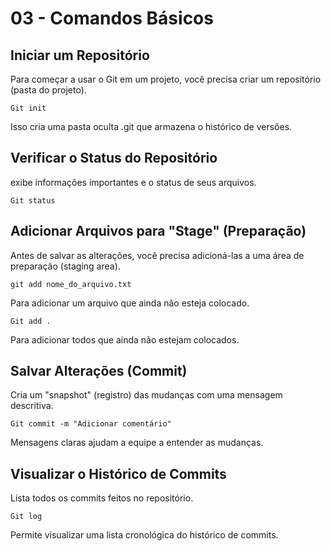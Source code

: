 # 03 - Comandos Básicos

## Iniciar um Repositório

Para começar a usar o Git em um projeto, você precisa criar um repositório (pasta do projeto).

`Git init`

Isso cria uma pasta oculta .git que armazena o histórico de versões.

## Verificar o Status do Repositório

exibe informações importantes e o status de seus arquivos.

`Git status`

## Adicionar Arquivos para "Stage" (Preparação)

Antes de salvar as alterações, você precisa adicioná-las a uma área de preparação (staging area).

`git add nome_do_arquivo.txt`

Para adicionar um arquivo que ainda não esteja colocado.

`Git add .`

Para adicionar todos que ainda não estejam colocados.

## Salvar Alterações (Commit)

Cria um "snapshot" (registro) das mudanças com uma mensagem descritiva.

`Git commit -m "Adicionar comentário"`

Mensagens claras ajudam a equipe a entender as mudanças.

## Visualizar o Histórico de Commits

Lista todos os commits feitos no repositório.

`Git log`

Permite visualizar uma lista cronológica do histórico de commits.